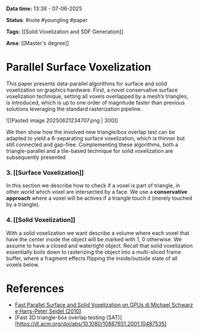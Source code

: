 **Data time:** 13:38 - 07-06-2025

**Status**: #note #youngling #paper

**Tags:** [[Solid Voxelization and SDF Generation]]

**Area**: [[Master's degree]]
# Parallel Surface Voxelization
This paper presents data-parallel algorithms for surface and solid voxelization on graphics hardware. First, a novel conservative surface voxelization technique, setting all voxels overlapped by a mesh’s triangles, is introduced, which is up to one order of magnitude faster than previous solutions leveraging the standard rasterization pipeline. 

![[Pasted image 20250621234707.png | 300]]

We then show how the involved new triangle/box overlap test can be adapted to yield a 6-separating surface voxelization, which is thinner but still connected and gap-free. Complementing these algorithms, both a triangle-parallel and a tile-based technique for solid voxelization are subsequently presented

### 3. [[Surface Voxelization]]
In this section we describe how to check if a voxel is part of triangle, in other world which voxel are intersected by a face. We use a **conservative approach** where a voxel will be actives if a triangle touch it (merely touched by a triangle).

### 4. [[Solid Voxelization]]
With a solid voxelization we want describe a volume where each voxel that have the center inside the object will be marked with 1, 0 otherwise. We assume to have a closed and watertight object. Recall that solid voxelization essentially boils down to rasterizing the object into a multi-sliced frame buffer, where a fragment effects flipping the inside/outside state of all voxels below. 

# References
- [Fast Parallel Surface and Solid Voxelization on GPUs di Michael Schwarz e Hans-Peter Seidel (2010)](https://michael-schwarz.com/research/publ/files/vox-siga10.pd)
- [Fast 3D triangle-box overlap testing (SAT)][https://dl.acm.org/doi/abs/10.1080/10867651.2001.10487535]